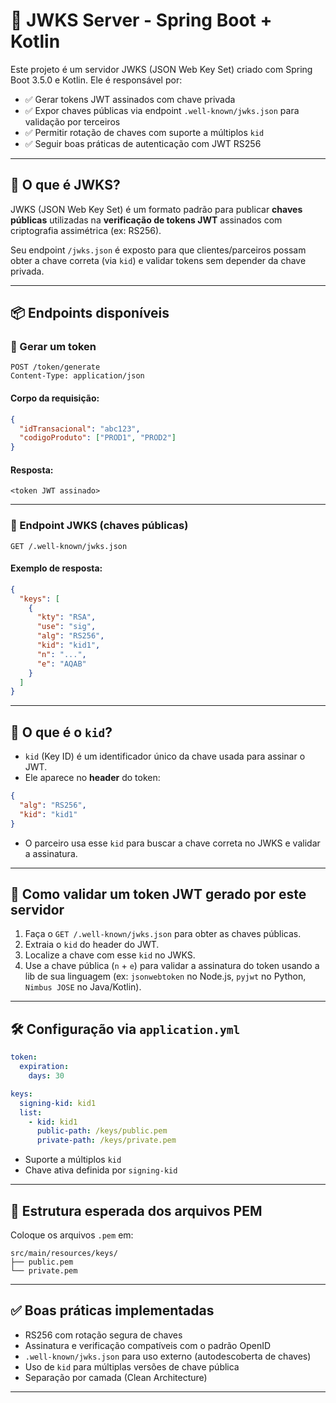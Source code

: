 # 🔐 JWKS Server - Spring Boot + Kotlin

Este projeto é um servidor JWKS (JSON Web Key Set) criado com Spring Boot 3.5.0 e Kotlin. Ele é responsável por:

- ✅ Gerar tokens JWT assinados com chave privada
- ✅ Expor chaves públicas via endpoint `.well-known/jwks.json` para validação por terceiros
- ✅ Permitir rotação de chaves com suporte a múltiplos `kid`
- ✅ Seguir boas práticas de autenticação com JWT RS256

---

## 📌 O que é JWKS?

JWKS (JSON Web Key Set) é um formato padrão para publicar **chaves públicas** utilizadas na **verificação de tokens JWT** assinados com criptografia assimétrica (ex: RS256).

Seu endpoint `/jwks.json` é exposto para que clientes/parceiros possam obter a chave correta (via `kid`) e validar tokens sem depender da chave privada.

---

## 📦 Endpoints disponíveis

### 🔹 Gerar um token

```http
POST /token/generate
Content-Type: application/json
```

#### Corpo da requisição:

```json
{
  "idTransacional": "abc123",
  "codigoProduto": ["PROD1", "PROD2"]
}
```

#### Resposta:

```text
<token JWT assinado>
```

---

### 🔹 Endpoint JWKS (chaves públicas)

```http
GET /.well-known/jwks.json
```

#### Exemplo de resposta:

```json
{
  "keys": [
    {
      "kty": "RSA",
      "use": "sig",
      "alg": "RS256",
      "kid": "kid1",
      "n": "...",
      "e": "AQAB"
    }
  ]
}
```

---

## 🔑 O que é o `kid`?

- `kid` (Key ID) é um identificador único da chave usada para assinar o JWT.
- Ele aparece no **header** do token:

```json
{
  "alg": "RS256",
  "kid": "kid1"
}
```

- O parceiro usa esse `kid` para buscar a chave correta no JWKS e validar a assinatura.

---

## 🚀 Como validar um token JWT gerado por este servidor

1. Faça o `GET /.well-known/jwks.json` para obter as chaves públicas.
2. Extraia o `kid` do header do JWT.
3. Localize a chave com esse `kid` no JWKS.
4. Use a chave pública (`n` + `e`) para validar a assinatura do token usando a lib de sua linguagem (ex: `jsonwebtoken` no Node.js, `pyjwt` no Python, `Nimbus JOSE` no Java/Kotlin).

---

## 🛠️ Configuração via `application.yml`

```yaml
token:
  expiration:
    days: 30

keys:
  signing-kid: kid1
  list:
    - kid: kid1
      public-path: /keys/public.pem
      private-path: /keys/private.pem
```

- Suporte a múltiplos `kid`
- Chave ativa definida por `signing-kid`

---

## 📁 Estrutura esperada dos arquivos PEM

Coloque os arquivos `.pem` em:

```
src/main/resources/keys/
├── public.pem
└── private.pem
```

---

## ✅ Boas práticas implementadas

- RS256 com rotação segura de chaves
- Assinatura e verificação compatíveis com o padrão OpenID
- `.well-known/jwks.json` para uso externo (autodescoberta de chaves)
- Uso de `kid` para múltiplas versões de chave pública
- Separação por camada (Clean Architecture)

---